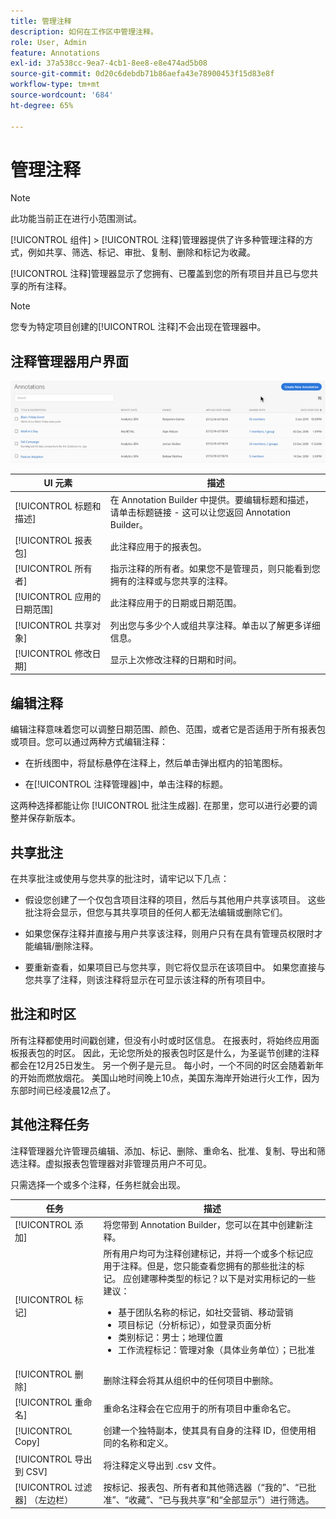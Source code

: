 ```yaml
---
title: 管理注释
description: 如何在工作区中管理注释。
role: User, Admin
feature: Annotations
exl-id: 37a538cc-9ea7-4cb1-8ee8-e8e474ad5b08
source-git-commit: 0d20c6debdb71b86aefa43e78900453f15d83e8f
workflow-type: tm+mt
source-wordcount: '684'
ht-degree: 65%

---
```


# 管理注释

>[!NOTE]
>
>此功能当前正在进行小范围测试。

[!UICONTROL 组件] > [!UICONTROL 注释]管理器提供了许多种管理注释的方式，例如共享、筛选、标记、审批、复制、删除和标记为收藏。

[!UICONTROL 注释]管理器显示了您拥有、已覆盖到您的所有项目并且已与您共享的所有注释。

>[!NOTE]
>
>您专为特定项目创建的[!UICONTROL 注释]不会出现在管理器中。

## 注释管理器用户界面

![](assets/annotation-mgr.png)

| UI 元素 | 描述 |
| --- | --- | 
| [!UICONTROL 标题和描述] | 在 Annotation Builder 中提供。要编辑标题和描述，请单击标题链接 - 这可以让您返回 Annotation Builder。 |
| [!UICONTROL 报表包] | 此注释应用于的报表包。 |
| [!UICONTROL 所有者] | 指示注释的所有者。如果您不是管理员，则只能看到您拥有的注释或与您共享的注释。 |
| [!UICONTROL 应用的日期范围] | 此注释应用于的日期或日期范围。 |
| [!UICONTROL 共享对象] | 列出您与多少个人或组共享注释。单击以了解更多详细信息。 |
| [!UICONTROL 修改日期] | 显示上次修改注释的日期和时间。 |

## 编辑注释

编辑注释意味着您可以调整日期范围、颜色、范围，或者它是否适用于所有报表包或项目。您可以通过两种方式编辑注释：

* 在折线图中，将鼠标悬停在注释上，然后单击弹出框内的铅笔图标。

* 在[!UICONTROL 注释管理器]中，单击注释的标题。

这两种选择都能让你 [!UICONTROL 批注生成器]. 在那里，您可以进行必要的调整并保存新版本。

## 共享批注

在共享批注或使用与您共享的批注时，请牢记以下几点：

* 假设您创建了一个仅包含项目注释的项目，然后与其他用户共享该项目。 这些批注将会显示，但您与其共享项目的任何人都无法编辑或删除它们。

* 如果您保存注释并直接与用户共享该注释，则用户只有在具有管理员权限时才能编辑/删除注释。

* 要重新查看，如果项目已与您共享，则它将仅显示在该项目中。 如果您直接与您共享了注释，则该注释将显示在可显示该注释的所有项目中。

## 批注和时区

所有注释都使用时间戳创建，但没有小时或时区信息。 在报表时，将始终应用面板报表包的时区。 因此，无论您所处的报表包时区是什么，为圣诞节创建的注释都会在12月25日发生。 另一个例子是元旦。 每小时，一个不同的时区会随着新年的开始而燃放烟花。 美国山地时间晚上10点，美国东海岸开始进行火工作，因为东部时间已经凌晨12点了。

## 其他注释任务

注释管理器允许管理员编辑、添加、标记、删除、重命名、批准、复制、导出和筛选注释。虚拟报表包管理器对非管理员用户不可见。

只需选择一个或多个注释，任务栏就会出现。

| 任务 | 描述 |
| --- | --- |
| [!UICONTROL 添加] | 将您带到 Annotation Builder，您可以在其中创建新注释。 |
| [!UICONTROL 标记] | 所有用户均可为注释创建标记，并将一个或多个标记应用于注释。但是，您只能查看您拥有的那些批注的标记。 应创建哪种类型的标记？以下是对实用标记的一些建议：<ul><li>基于团队名称的标记，如社交营销、移动营销</li><li>项目标记（分析标记），如登录页面分析</li><li>类别标记：男士；地理位置</li><li>工作流程标记：管理对象（具体业务单位）；已批准</li></ul> |
| [!UICONTROL 删除] | 删除注释会将其从组织中的任何项目中删除。 |
| [!UICONTROL 重命名] | 重命名注释会在它应用于的所有项目中重命名它。 |
| [!UICONTROL Copy] | 创建一个独特副本，使其具有自身的注释 ID，但使用相同的名称和定义。 |
| [!UICONTROL 导出到 CSV] | 将注释定义导出到 .csv 文件。 |
| [!UICONTROL 过滤器] （左边栏） | 按标记、报表包、所有者和其他筛选器（“我的”、“已批准”、“收藏”、“已与我共享”和“全部显示”）进行筛选。 |
